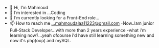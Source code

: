 - 👋 Hi, I’m Mahmoud
- 👀 I’m interested in ...Coding
- 🌱 I’m currently looking for a Front-End role...
- 📫 How to reach me ...mahmoudalaa11223@gmail.com
-Now..Iam junior Full-Stack Developer...with more than 2 years experience
-what i'm learning now?...yeah ofcourse i'd have still learning something new and now it's php(oop) and mySQL.
<!-- - 🌱 I’m currently ... Full Stack(MERN-STACK) -->

